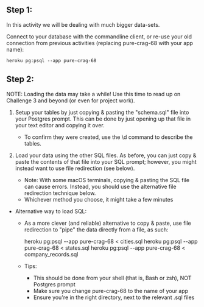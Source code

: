 Step 1:
--------------------------

In this activity we will be dealing with much bigger data-sets.

Connect to your database with the commandline client, or re-use your old
connection from previous activities (replacing pure-crag-68 with your app
name):

    heroku pg:psql --app pure-crag-68



Step 2:
--------------------------

NOTE: Loading the data may take a while! Use this time to read up on Challenge
3 and beyond (or even for project work).

1. Setup your tables by just copying & pasting the "schema.sql" file into
your Postgres prompt. This can be done by just opening up that file in your
text editor and copying it over.
    - To confirm they were created, use the \d command to describe the tables.

2. Load your data using the other SQL files. As before, you can just copy &
paste the contents of that file into your SQL prompt; however, you might
instead want to use file redirection (see below).
    - Note: With some macOS terminals, copying & pasting the SQL file can cause
      errors. Instead, you should use the alternative file redirection
      technique below.
    - Whichever method you choose, it might take a few minutes


- Alternative way to load SQL:
    - As a more clever (and reliable) alternative to copy & paste, use
      file redirection to "pipe" the data directly from a file, as such:

        heroku pg:psql --app pure-crag-68 < cities.sql
        heroku pg:psql --app pure-crag-68 < states.sql
        heroku pg:psql --app pure-crag-68 < company_records.sql

    - Tips:
        - This should be done from your shell (that is, Bash or zsh), NOT Postgres prompt
        - Make sure you change pure-crag-68 to the name of your app
        - Ensure you're in the right directory, next to the relevant .sql files



